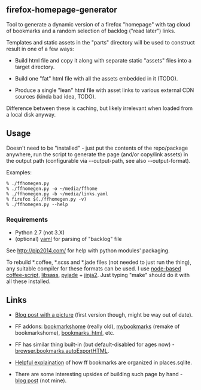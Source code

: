 firefox-homepage-generator
--------------------

Tool to generate a dynamic version of a firefox "homepage" with tag cloud of
bookmarks and a random selection of backlog ("read later") links.

Templates and static assets in the "parts" directory will be used to construct
result in one of a few ways:

 * Build html file and copy it along with separate static "assets" files into a
   target directory.

 * Build one "fat" html file with all the assets embedded in it (TODO).

 * Produce a single "lean" html file with asset links to various external CDN
   sources (kinda bad idea, TODO).

Difference between these is caching, but likely irrelevant when loaded from a
local disk anyway.



Usage
--------------------

Doesn't need to be "installed" - just put the contents of the repo/package
anywhere, run the script to generate the page (and/or copy/link assets) in the
output path (configurable via --output-path, see also --output-format).

Examples:
```console
% ./ffhomegen.py
% ./ffhomegen.py -o ~/media/ffhome
% ./ffhomegen.py -b ~/media/links.yaml
% firefox $(./ffhomegen.py -v)
% ./ffhomegen.py --help
```

### Requirements

 * Python 2.7 (not 3.X)
 * (optional) [yaml](http://pyyaml.org/) for parsing of "backlog" file

See http://pip2014.com/ for help with python modules' packaging.

To rebuild *.coffee, *.scss and *.jade files (not needed to just run the thing),
any suitable compiler for these formats can be used.
I use [node-based coffee-script](http://coffeescript.org/),
[libsass](https://pypi.python.org/pypi/libsass),
[pyjade](https://pypi.python.org/pypi/pyjade) + [jinja2](http://jinja.pocoo.org/).
Just typing "make" should do it with all these installed.



Links
--------------------

 * [Blog post with a picture](http://blog.fraggod.net/2014/05/12/my-firefox-homepage.html)
   (first version though, might be way out of date).

 * FF addons: [bookmarkshome](http://bookmarkshome.mozdev.org/) (really old),
   [mybookmarks](http://www.catsyawn.net/ma2ten/soft/mybookmarks_en.html)
   (remake of bookmarkshome),
   [bookmarks_html](https://addons.mozilla.org/en-US/firefox/addon/bookmarks_html/), etc.

 * FF has similar thing built-in (but default-disabled for ages now) -
   [browser.bookmarks.autoExportHTML](http://kb.mozillazine.org/Browser.bookmarks.autoExportHTML).

 * [Helpful explaination](http://stackoverflow.com/a/740183) of how ff bookmarks
   are organized in places.sqlite.

 * There are some interesting upsides of building such page by hand -
   [blog post](http://utcc.utoronto.ca/~cks/space/blog/web/BookmarksAlternative) (not mine).
